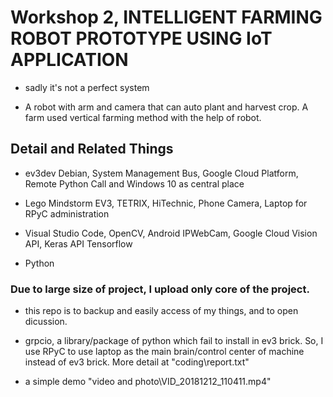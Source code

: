# Workshop 2, INTELLIGENT FARMING ROBOT PROTOTYPE USING IoT APPLICATION

- sadly it's not a perfect system

- A robot with arm and camera that can auto plant and harvest crop. A farm used vertical farming method with the help of robot.

## Detail and Related Things

- ev3dev Debian, System Management Bus, Google Cloud Platform, Remote Python Call and Windows 10 as central place

- Lego Mindstorm EV3, TETRIX, HiTechnic, Phone Camera, Laptop for RPyC administration

- Visual Studio Code, OpenCV, Android IPWebCam, Google Cloud Vision API, Keras API Tensorflow

- Python

### Due to large size of project, I upload only core of the project.

- this repo is to backup and easily access of my things, and to open dicussion.

- grpcio, a library/package of python which fail to install in ev3 brick. So, I use RPyC to use laptop as the main brain/control center of machine instead of ev3 brick. More detail at "coding\report.txt"

- a simple demo "video and photo\VID_20181212_110411.mp4"
